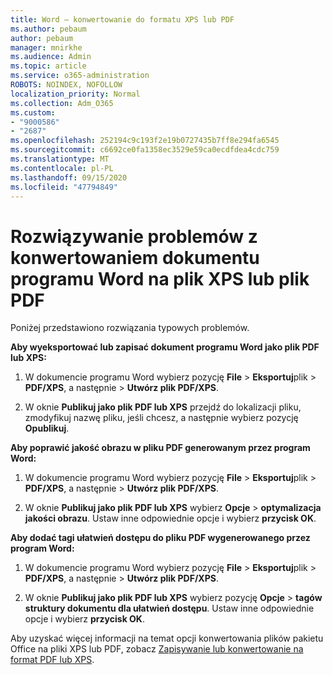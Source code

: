 ```yaml
---
title: Word — konwertowanie do formatu XPS lub PDF
ms.author: pebaum
author: pebaum
manager: mnirkhe
ms.audience: Admin
ms.topic: article
ms.service: o365-administration
ROBOTS: NOINDEX, NOFOLLOW
localization_priority: Normal
ms.collection: Adm_O365
ms.custom:
- "9000586"
- "2687"
ms.openlocfilehash: 252194c9c193f2e19b0727435b7ff8e294fa6545
ms.sourcegitcommit: c6692ce0fa1358ec3529e59ca0ecdfdea4cdc759
ms.translationtype: MT
ms.contentlocale: pl-PL
ms.lasthandoff: 09/15/2020
ms.locfileid: "47794849"
---
```

# <a name="resolve-issues-converting-a-word-document-to-xps-or-pdf"></a>Rozwiązywanie problemów z konwertowaniem dokumentu programu Word na plik XPS lub plik PDF

Poniżej przedstawiono rozwiązania typowych problemów. 

**Aby wyeksportować lub zapisać dokument programu Word jako plik PDF lub XPS:**

1. W dokumencie programu Word wybierz pozycję **File**  >  **Eksportuj**plik  >  **PDF/XPS**, a następnie  >  **Utwórz plik PDF/XPS**.

2. W oknie **Publikuj jako plik PDF lub XPS** przejdź do lokalizacji pliku, zmodyfikuj nazwę pliku, jeśli chcesz, a następnie wybierz pozycję **Opublikuj**.

**Aby poprawić jakość obrazu w pliku PDF generowanym przez program Word:**

1. W dokumencie programu Word wybierz pozycję **File**  >  **Eksportuj**plik  >  **PDF/XPS**, a następnie  >  **Utwórz plik PDF/XPS**.

2. W oknie **Publikuj jako plik PDF lub XPS** wybierz **Opcje**  >  **optymalizacja jakości obrazu**. Ustaw inne odpowiednie opcje i wybierz **przycisk OK**. 

**Aby dodać tagi ułatwień dostępu do pliku PDF wygenerowanego przez program Word:**
 
1. W dokumencie programu Word wybierz pozycję **File**  >  **Eksportuj**plik  >  **PDF/XPS**, a następnie  >  **Utwórz plik PDF/XPS**.

2. W oknie **Publikuj jako plik PDF lub XPS** wybierz pozycję **Opcje**  >  **tagów struktury dokumentu dla ułatwień dostępu**. Ustaw inne odpowiednie opcje i wybierz **przycisk OK**.

Aby uzyskać więcej informacji na temat opcji konwertowania plików pakietu Office na pliki XPS lub PDF, zobacz [Zapisywanie lub konwertowanie na format PDF lub XPS](https://support.office.com/article/d85416c5-7d77-4fd6-a216-6f4bf7c7c110).